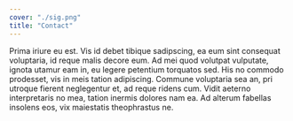 ```yaml
---
cover: "./sig.png"
title: "Contact"
---
```


Prima iriure eu est. Vis id debet tibique sadipscing, ea eum sint consequat voluptaria, id reque malis decore eum. Ad mei quod volutpat vulputate, ignota utamur eam in, eu legere petentium torquatos sed. His no commodo prodesset, vis in meis tation adipiscing. Commune voluptaria sea an, pri utroque fierent neglegentur et, ad reque ridens cum. Vidit aeterno interpretaris no mea, tation inermis dolores nam ea. Ad alterum fabellas insolens eos, vix maiestatis theophrastus ne.
